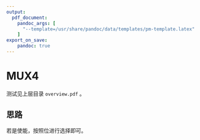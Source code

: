```yaml
---
output:
  pdf_document:
    pandoc_args: [
      "--template=/usr/share/pandoc/data/templates/pm-template.latex"
    ]
export_on_save:
    pandoc: true
---
```


# MUX4

测试见上层目录 `overview.pdf` 。

## 思路

若是使能，按照位进行选择即可。